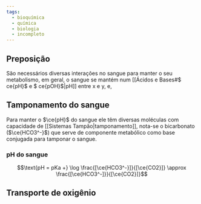 ```yaml
---
tags:
  - bioquímica
  - química
  - biologia
  - incompleto
---
```

## Preposição

São necessários diversas interações no sangue para manter o seu metabolismo, em geral, o sangue se mantém num [[Ácidos e Bases#$ ce{pH}$ e $ ce{pOH}$|pH]] entre x e y, e,

## Tamponamento do sangue

Para manter o $\ce{pH}$ do sangue ele têm diversas moléculas com capacidade de [[Sistemas Tampão|tamponamento]], nota-se o bicarbonato ($\ce{HCO3^-}$) que serve de componente metabólico como base conjugada para tamponar o sangue.
### pH do sangue
$$\text{pH = pKa +} \log \frac{[\ce{HCO3^-}]}{[\ce{CO2}]} \approx \frac{[\ce{HCO3^-]}}{[\ce{CO2}]}$$

## Transporte de oxigênio


